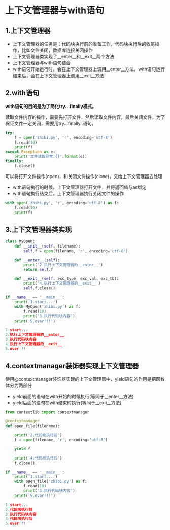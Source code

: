 # 上下文管理器与with语句
## 1.上下文管理器
* 上下文管理器的任务是：代码块执行前的准备工作，代码块执行后的收尾操作，比如文件关闭，数据库连接关闭操作
* 上下文管理器类实现了__enter__和__exit__两个方法
* 上下文管理器与with语句结合
* with语句开始运行时，会在上下文管理器上调用__enter__方法，with语句运行结束后，会在上下文管理器上调用__exit__方法

## 2.with语句
**with语句的目的是为了简化try...finally模式。**

读取文件内容的操作，需要先打开文件，然后读取文件内容，最后关闭文件，为了保证文件一定关闭，需要用try...finally..语句。
```python
try:
    f = open('zhibi.py', 'r', encoding='utf-8')
    f.read(10)
    print(f)
except Exception as e:
    print('文件读取异常:{}'.format(e))
finally:
    f.close()
```

可以将打开文件操作(open)，和关闭文件操作(close)，交给上下文管理器去处理
* with语句执行的时候，上下文管理器打开文件，并将返回值与as绑定
* with语句执行结束后，上下文管理器执行关闭文件的操作

```python
with open('zhibi.py', 'r', encoding='utf-8') as f:
    f.read(10)
    print(f)
```

## 3.上下文管理器类实现
```python
class MyOpen:
    def __init__(self, filename):
        self.f = open(filename, 'r', encoding='utf-8')

    def __enter__(self):
        print('2.执行上下文管理器的__enter__')
        return self.f

    def __exit__(self, exc_type, exc_val, exc_tb):
        print('4.执行上下文管理器的__exit__')
        self.f.close()

if __name__ == '__main__':
    print('1.start...')
    with MyOpen('zhibi.py') as f:
        f.read(10)
        print('3.执行代码块内容')
    print('5.over!!!')
```
```python
1.start...
2.执行上下文管理器的__enter__
3.执行代码块内容
4.执行上下文管理器的__exit__
5.over!!!
```

## 4.contextmanager装饰器实现上下文管理器
使用@contextmanager装饰器实现的上下文管理器中，yield语句的作用是把函数体分为两部分
* yield前面的语句在with开始的时候执行(等同于__enter__方法)
* yield后面的语句在with结束时执行(等同于__exit__方法)

```python
from contextlib import contextmanager

@contextmanager
def open_file(filename):

    print('2.代码块执行前')
    f = open(filename, 'r', encoding='utf-8')

    yield f

    print('4.代码块执行后')
    f.close()

if __name__ == '__main__':
    print('1.start...')
    with open_file('zhibi.py') as f:
        f.read(10)
        print('3.执行代码块内容')
    print('5.over!!!')
```

```python
1.start...
2.代码块执行前
3.执行代码块内容
4.代码块执行后
5.over!!!
```

